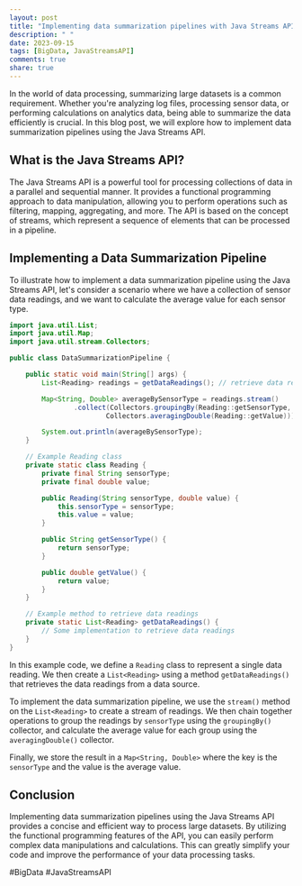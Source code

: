 ```yaml
---
layout: post
title: "Implementing data summarization pipelines with Java Streams API"
description: " "
date: 2023-09-15
tags: [BigData, JavaStreamsAPI]
comments: true
share: true
---
```


In the world of data processing, summarizing large datasets is a common requirement. Whether you're analyzing log files, processing sensor data, or performing calculations on analytics data, being able to summarize the data efficiently is crucial. In this blog post, we will explore how to implement data summarization pipelines using the Java Streams API.

## What is the Java Streams API?

The Java Streams API is a powerful tool for processing collections of data in a parallel and sequential manner. It provides a functional programming approach to data manipulation, allowing you to perform operations such as filtering, mapping, aggregating, and more. The API is based on the concept of streams, which represent a sequence of elements that can be processed in a pipeline.

## Implementing a Data Summarization Pipeline

To illustrate how to implement a data summarization pipeline using the Java Streams API, let's consider a scenario where we have a collection of sensor data readings, and we want to calculate the average value for each sensor type.

```java
import java.util.List;
import java.util.Map;
import java.util.stream.Collectors;

public class DataSummarizationPipeline {

    public static void main(String[] args) {
        List<Reading> readings = getDataReadings(); // retrieve data readings from a data source

        Map<String, Double> averageBySensorType = readings.stream()
                .collect(Collectors.groupingBy(Reading::getSensorType, 
                        Collectors.averagingDouble(Reading::getValue)));

        System.out.println(averageBySensorType);
    }

    // Example Reading class
    private static class Reading {
        private final String sensorType;
        private final double value;

        public Reading(String sensorType, double value) {
            this.sensorType = sensorType;
            this.value = value;
        }

        public String getSensorType() {
            return sensorType;
        }

        public double getValue() {
            return value;
        }
    }

    // Example method to retrieve data readings
    private static List<Reading> getDataReadings() {
        // Some implementation to retrieve data readings
    }
}
```

In this example code, we define a `Reading` class to represent a single data reading. We then create a `List<Reading>` using a method `getDataReadings()` that retrieves the data readings from a data source.

To implement the data summarization pipeline, we use the `stream()` method on the `List<Reading>` to create a stream of readings. We then chain together operations to group the readings by `sensorType` using the `groupingBy()` collector, and calculate the average value for each group using the `averagingDouble()` collector.

Finally, we store the result in a `Map<String, Double>` where the key is the `sensorType` and the value is the average value.

## Conclusion

Implementing data summarization pipelines using the Java Streams API provides a concise and efficient way to process large datasets. By utilizing the functional programming features of the API, you can easily perform complex data manipulations and calculations. This can greatly simplify your code and improve the performance of your data processing tasks.

#BigData #JavaStreamsAPI